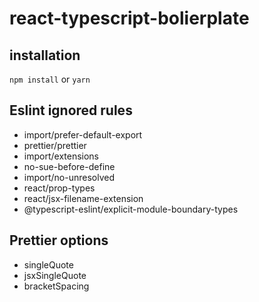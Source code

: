 # react-typescript-bolierplate

## installation
```npm install``` or ```yarn```

## Eslint ignored rules
- import/prefer-default-export
- prettier/prettier
- import/extensions
- no-sue-before-define
- import/no-unresolved
- react/prop-types
- react/jsx-filename-extension
- @typescript-eslint/explicit-module-boundary-types

## Prettier options
- singleQuote
- jsxSingleQuote
- bracketSpacing
